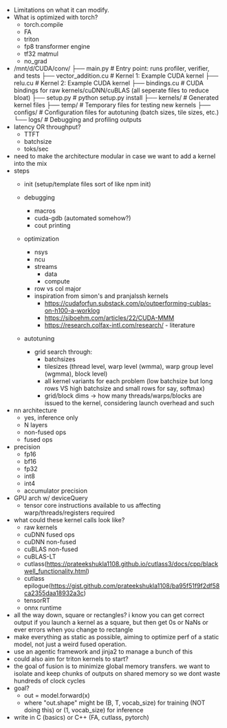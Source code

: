 - Limitations on what it can modify.
- What is optimized with torch?
	- torch.compile
	- FA
	- triton
	- fp8 transformer engine
	- tf32 matmul
	- no_grad
- /mnt/d/CUDA/conv/
	├── main.py               # Entry point: runs profiler, verifier, and tests
	├── vector_addition.cu    # Kernel 1: Example CUDA kernel
	├── relu.cu              # Kernel 2: Example CUDA kernel
	├── bindings.cu          # CUDA bindings for raw kernels/cuDNN/cuBLAS (all seperate files to reduce bloat)
	├── setup.py             # python setup.py install
	├── kernels/             # Generated kernel files
	├── temp/                # Temporary files for testing new kernels
	├── configs/             # Configuration files for autotuning (batch sizes, tile sizes, etc.)
	└── logs/                # Debugging and profiling outputs
- latency OR throughput?
	- TTFT
	- batchsize
	- toks/sec
- need to make the architecture modular in case we want to add a kernel into the mix
- steps
	- init (setup/template files sort of like npm init)
	- debugging
		- macros
		- cuda-gdb (automated somehow?)
		- cout printing
	- optimization
		- nsys
		- ncu
		- streams
			- data
			- compute
		- row vs col major
		- inspiration from simon's and pranjalssh kernels
            - https://cudaforfun.substack.com/p/outperforming-cublas-on-h100-a-worklog
            - https://siboehm.com/articles/22/CUDA-MMM
            - https://research.colfax-intl.com/research/ - literature

	- autotuning
		- grid search through:
			- batchsizes
			- tilesizes (thread level, warp level (wmma), warp group level (wgmma), block level)
			- all kernel variants for each problem  (low batchsize but long rows VS high batchsize and small rows for say, softmax)
			- grid/block dims -> how many threads/warps/blocks are issued to the kernel, considering launch overhead and such
- nn architecture
	- yes, inference only
	- N layers
	- non-fused ops
	- fused ops
- precision
	- fp16
	- bf16
	- fp32
	- int8
	- int4
	- accumulator precision
- GPU arch w/ deviceQuery
	- tensor core instructions available to us affecting warp/threads/registers required
- what could these kernel calls look like?
	- raw kernels
	- cuDNN fused ops
	- cuDNN non-fused
	- cuBLAS non-fused
	- cuBLAS-LT
	- cutlass(https://prateekshukla1108.github.io/cutlass3/docs/cpp/blackwell_functionality.html)
    - cutlass epilogue(https://gist.github.com/prateekshukla1108/ba95f51f9f2df58ca2355daa18932a3c)
	- tensorRT
	- onnx runtime
- all the way down, square or rectangles? i know you can get correct output if you launch a kernel as a square, but then get 0s or NaNs or ever errors when you change to rectangle
- make everything as static as possible, aiming to optimize perf of a static model, not just a weird fused operation.
- use an agentic framework and jinja2 to manage a bunch of this
- could also aim for triton kernels to start?
- the goal of fusion is to minimize global memory transfers. we want to isolate and keep chunks of outputs on shared memory so we dont waste hundreds of clock cycles
- goal?
	- out = model.forward(x)
	- where "out.shape" might be (B, T, vocab_size) for training (NOT doing this) or (1, vocab_size) for inference
- write in C (basics) or C++ (FA, cutlass, pytorch)
